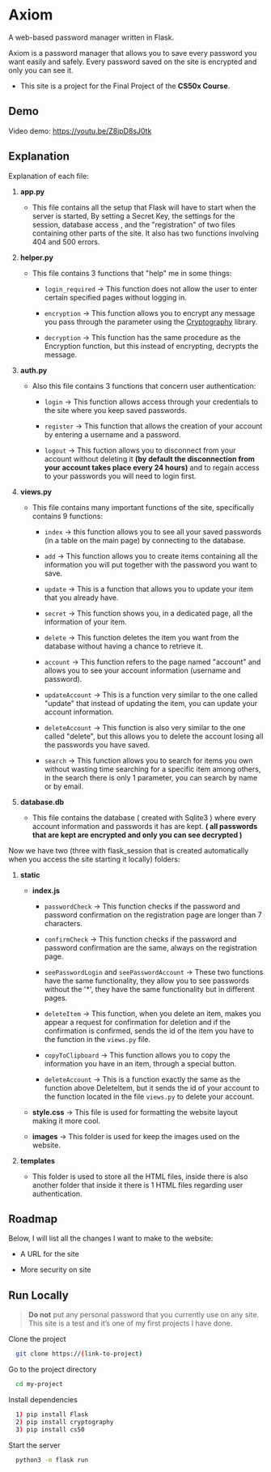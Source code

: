 # Axiom

A web-based password manager written in Flask.

Axiom is a password manager that allows you to save every password you want easily and safely. 
Every password saved on the site is encrypted and only you can see it.

- This site is a project for the Final Project of the __CS50x Course__.

## Demo

Video demo: https://youtu.be/Z8jpD8sJ0tk

## Explanation
Explanation of each file:

1. __app.py__
   - This file contains all the setup that Flask will have to start when the server is started, By setting a Secret Key, the settings for the session, database access , and the "registration" of two files containing other parts of the site. It also has two functions involving 404 and 500 errors.

2. __helper.py__
   - This file contains 3 functions that "help" me in some things: 

      - ```login_required``` -> This function does not allow the user to enter certain specified pages without logging in.
      
      - ```encryption``` -> This function allows you to encrypt any message you pass through the parameter using the [Cryptography](https://pypi.org/project/cryptography/) library.
      
      - ```decryption``` -> This function has the same procedure as the Encryption function, but this instead of encrypting, decrypts the message.

3. __auth.py__
   - Also this file contains 3 functions that concern user authentication:

      - ```login``` -> This function allows access through your credentials to the site where you keep saved passwords.

      - ```register``` -> This function that allows the creation of your account by entering a username and a password.

      - ```logout``` -> This fuction allows you to disconnect from your account without deleting it __(by default the disconnection from your account takes place every 24 hours)__ and to regain access to your passwords you will need to login first.

4. __views.py__ 
   - This file contains many important functions of the site, specifically contains 9 functions:

      - ```index``` -> this function allows you to see all your saved passwords (in a table on the main page) by connecting to the database.
      
      - ```add``` -> This function allows you to create items containing all the information you will put together with the password you want to save.

      - ```update``` -> This is a function that allows you to update your item that you already have.

      - ```secret``` -> This function shows you, in a dedicated page, all the information of your item.

      - ```delete``` -> This function deletes the item you want from the database without having a chance to retrieve it.

      - ```account``` -> This function refers to the page named "account" and allows you to see your account information (username and password).

      - ```updateAccount``` -> This is a function very similar to the one called "update" that instead of updating the item, you can update your account information.

      - ```deleteAccount``` -> This function is also very similar to the one called "delete", but this allows you to delete the account losing all the passwords you have saved.

      - ```search``` -> This function allows you to search for items you own without wasting time searching for a specific item among others, in the search there is only 1 parameter, you can search by name or by email.
  
5. __database.db__
   - This file contains the database ( created with Sqlite3 ) where every account information and passwords it has are kept. 
**( all passwords that are kept are encrypted and only you can see decrypted )**

Now we have two (three with flask_session that is created automatically when you access the site starting it locally) folders:

1. __static__
      
      - __index.js__
         - ```passwordCheck``` -> This function checks if the password and password confirmation on the registration page are longer than 7 characters.
         
         - ```confirmCheck``` -> This function checks if the password and password confirmation are the same, always on the registration page.

         - ```seePasswordLogin``` and ```seePasswordAccount``` -> These two functions have the same functionality, they allow you to see passwords without the '*', they have the same functionality but in different pages.

         - ```deleteItem``` -> This function, when you delete an item, makes you appear a request for confirmation for deletion and if the confirmation is confirmed, sends the id of the item you have to the function in the ```views.py``` file.

         - ```copyToClipboard``` -> This function allows you to copy the information you have in an item, through a special button.

         - ```deleteAccount``` -> This is a function exactly the same as the function above DeleteItem, but it sends the id of your account to the function located in the file ```views.py``` to delete your account.


      - __style.css__ -> This file is used for formatting the website layout making it more cool.


      - __images__ -> This folder is used for keep the images used on the website.

2. __templates__ 
     - This folder is used to store all the HTML files, inside there is also another folder that inside it there is 1 HTML files regarding user authentication.

## Roadmap

Below, I will list all the changes I want to make to the website:

- A URL for the site

- More security on site

## Run Locally

> __Do not__ put any personal password that you currently use on any site. This site is a test and it’s one of my first projects I have done.

Clone the project

```bash
  git clone https://(link-to-project)
```

Go to the project directory

```bash
  cd my-project
```

Install dependencies

```bash
  1) pip install Flask
  2) pip install cryptography
  3) pip install cs50
```

Start the server

```bash
  python3 -m flask run
```
